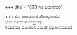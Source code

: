 +++
title = "000 ಸೂ ಜಯಸಮರ"

+++
ಸೂ. ಜಯಸಮರ ಸೌರಂಭನಾಹವ  
ಭಯ ಬಹಿರ್ಮುಖನಸ್ತ್ರವಿದ್ಯಾ  
ನಿಯತಮತಿ ಮೋಹರಿಸಿ ಸಮರಕೆ ದ್ರೋಣನನುವಾದ